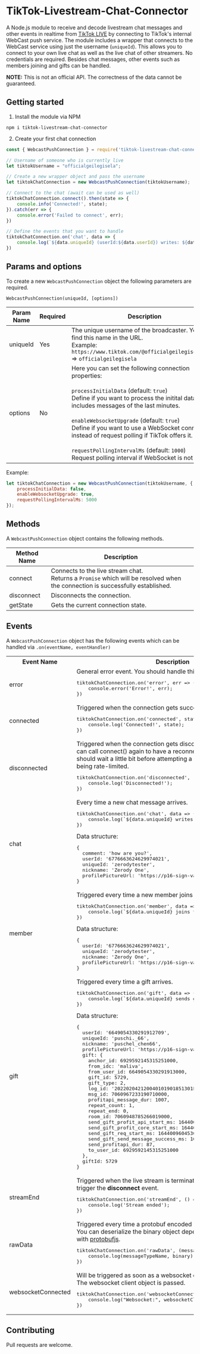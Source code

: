 # TikTok-Livestream-Chat-Connector
A Node.js module to receive and decode livestream chat messages and other events in realtime from [TikTok LIVE](https://www.tiktok.com/live) by connecting to TikTok's internal WebCast push service. The module includes a wrapper that connects to the WebCast service using just the username (`uniqueId`). This allows you to connect to your own live chat as well as the live chat of other streamers. No credentials are required. Besides chat messages, other events such as members joining and gifts can be handled.

<b>NOTE:</b> This is not an official API. The correctness of the data cannot be guaranteed.

## Getting started

1. Install the module via NPM
```
npm i tiktok-livestream-chat-connector
```

2. Create your first chat connection

```javascript
const { WebcastPushConnection } = require('tiktok-livestream-chat-connector');

// Username of someone who is currently live
let tiktokUsername = "officialgeilegisela";

// Create a new wrapper object and pass the username
let tiktokChatConnection = new WebcastPushConnection(tiktokUsername);

// Connect to the chat (await can be used as well)
tiktokChatConnection.connect().then(state => {
    console.info('Connected!', state);
}).catch(err => {
    console.error('Failed to connect', err);
})

// Define the events that you want to handle
tiktokChatConnection.on('chat', data => {
    console.log(`${data.uniqueId} (userId:${data.userId}) writes: ${data.comment}`);
})

```

## Params and options

To create a new `WebcastPushConnection` object the following parameters are required.

`WebcastPushConnection(uniqueId, [options])`

| Param Name | Required | Description |
| ---------- | -------- | ----------- |
| uniqueId   | Yes | The unique username of the broadcaster. You can find this name in the URL.<br>Example: `https://www.tiktok.com/@officialgeilegisela/live` => `officialgeilegisela` |
| options  | No | Here you can set the following connection properties:<br><br>`processInitialData` (default: `true`) <br> Define if you want to process the initital data which includes messages of the last minutes.<br><br>`enableWebsocketUpgrade` (default: `true`) <br> Define if you want to use a WebSocket connection instead of request polling if TikTok offers it. <br><br>`requestPollingIntervalMs` (default: `1000`) <br> Request polling interval if WebSocket is not used.  |

Example:
```javascript
let tiktokChatConnection = new WebcastPushConnection(tiktokUsername, {
    processInitialData: false,
    enableWebsocketUpgrade: true,
    requestPollingIntervalMs: 5000
});
```

## Methods
A `WebcastPushConnection` object contains the following methods.

| Method Name | Description |
| ----------- | ----------- |
| connect     | Connects to the live stream chat.<br>Returns a `Promise` which will be resolved when the connection is successfully established. |
| disconnect  | Disconnects the connection. |
| getState    | Gets the current connection state. |

## Events

A `WebcastPushConnection` object has the following events which can be handled via `.on(eventName, eventHandler)`
<table>
    <tr>
        <th>Event Name</th>
        <th>Description</th>
    </tr>
    <tr></tr>
    <tr>
        <td>error</td>
        <td>General error event. You should handle this.
        <pre lang="javascript">
tiktokChatConnection.on('error', err => {
    console.error('Error!', err);
})</pre></td>
    </tr>
    <tr></tr>
    <tr>
        <td>connected</td>
        <td>
            Triggered when the connection gets successfully established.
            <pre lang="javascript">
tiktokChatConnection.on('connected', state => {
    console.log('Connected!', state);
})</pre>
        </td>
    </tr>
    <tr></tr>
    <tr>
        <td>disconnected</td>
        <td>Triggered when the connection gets disconnected. In that case you can call connect() again to have a reconnect logic. Note that you should wait a little bit before attempting a reconnect to to avoid being rate-limited.<pre lang="javascript">
tiktokChatConnection.on('disconnected', () => {
    console.log('Disconnected!');
})</pre>
        </td>
    </tr>
    <tr></tr>
    <tr>
        <td>chat</td>
        <td>Every time a new chat message arrives.<pre lang="javascript">
tiktokChatConnection.on('chat', data => {
    console.log(`${data.uniqueId} writes: ${data.comment}`);
})</pre>
        Data structure:
<pre lang="javascript">{
  comment: 'how are you?',
  userId: '6776663624629974021',
  uniqueId: 'zerodytester',
  nickname: 'Zerody One',
  profilePictureUrl: 'https://p16-sign-va.tiktokcdn.com/...'
}</pre></td>
    </tr>
    <tr></tr>
    <tr>
        <td>member</td>
        <td>Triggered every time a new member joins the live stream.<pre lang="javascript">
tiktokChatConnection.on('member', data => {
    console.log(`${data.uniqueId} joins the stream!`);
})</pre>
      Data structure:
<pre lang="javascript">{
  userId: '6776663624629974021',
  uniqueId: 'zerodytester',
  nickname: 'Zerody One',
  profilePictureUrl: 'https://p16-sign-va.tiktokcdn.com/...'
}</pre></td>
    </tr>
    <tr></tr>
    <tr>
        <td>gift</td>
        <td>Triggered every time a gift arrives.<pre lang="javascript">
tiktokChatConnection.on('gift', data => {
    console.log(`${data.uniqueId} sends gift ${data.giftId}`);
})</pre>Data structure:
<pre lang="javascript">{
  userId: '6649054330291912709',
  uniqueId: 'puschi._66',
  nickname: 'puschel_chen66',
  profilePictureUrl: 'https://p16-sign-va.tiktokcdn.com/...',
  gift: {
    anchor_id: 6929592145315251000,
    from_idc: 'maliva',
    from_user_id: 6649054330291913000,
    gift_id: 5729,
    gift_type: 2,
    log_id: '202202042120040101901851301FF58BE2',
    msg_id: 7060967233190710000,
    profitapi_message_dur: 1007,
    repeat_count: 1,
    repeat_end: 0,
    room_id: 7060948785266019000,
    send_gift_profit_api_start_ms: 1644009604617,
    send_gift_profit_core_start_ms: 1644009604749,
    send_gift_req_start_ms: 1644009604530,
    send_gift_send_message_success_ms: 1644009605624,
    send_profitapi_dur: 87,
    to_user_id: 6929592145315251000
  },
  giftId: 5729
}</pre></td>
    </tr>
    <tr></tr>
    <tr>
        <td>streamEnd</td>
        <td>Triggered when the live stream is terminated by the host. Will also trigger the <b>disconnect</b> event.<pre lang="javascript">
tiktokChatConnection.on('streamEnd', () => {
    console.log('Stream ended');
})</pre></td>
    </tr>
    <tr></tr>
    <tr>
        <td>rawData</td>
        <td>Triggered every time a protobuf encoded webcast message arrives. You can deserialize the binary object depending on the use case with <a href="https://www.npmjs.com/package/protobufjs">protobufjs</a>. <pre lang="javascript">
tiktokChatConnection.on('rawData', (messageTypeName, binary) => {
    console.log(messageTypeName, binary);
})</pre></td>
    </tr>
    <tr></tr>
    <tr>
        <td>websocketConnected</td>
        <td>Will be triggered as soon as a websocket connection is established. The websocket client object is passed.<pre lang="javascript">
tiktokChatConnection.on('websocketConnected', websocketClient => {
    console.log("Websocket:", websocketClient.connection);
})</pre></td></td>
    </tr>
</table>

## Contributing
Pull requests are welcome.


